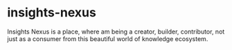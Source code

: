 # insights-nexus
Insights Nexus is a place, where am being a creator, builder, contributor, not just as a consumer from this beautiful world of knowledge ecosystem.
